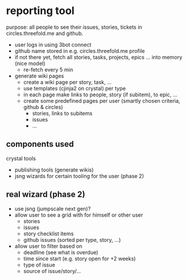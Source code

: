 # reporting tool

purpose: all people to see their issues, stories, tickets in circles.threefold.me and github.

- user logs in using 3bot connect
- github name stored in e.g. circles.threefold.me profile
- if not there yet, fetch all stories, tasks, projects, epics ... into memory (nice model)
    - re-fetch every 5 min
- generate wiki pages 
  - create a wiki page per story, task, ...
  - use templates (cjinja2 on crystal) per type 
  - in each page make links to people, story (if subitem), to epic, ...
  - create some predefined pages per user (smartly chosen criteria, github & circles)
    - stories, links to subitems
    - issues
    - ...

## components used

crystal tools
- publishing tools (generate wikis)
- jsng wizards for certain tooling for the user (phase 2)

## real wizard (phase 2)

- use jsng (jumpscale next gen)?
- allow user to see a grid with for himself or other user
    - stories 
    - issues
    - story checklist items
    - github issues (sorted per type, story, ...)
- allow user to filter based on
    - deadline (see what is overdue)
    - time since start (e.g. story open for +2 weeks)
    - type of issue
    - source of issue/story/...
